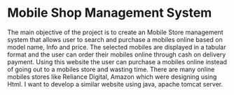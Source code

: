 # Mobile Shop Management System

The main objective of the project is to create an Mobile Store management system that allows user to search and purchase a mobiles online based on model name, Info and price.
The selected mobiles are displayed in a tabular format and the user can order their mobiles online through cash on delivery payment. Using this website the user can purchase a mobiles online instead of going out to a mobiles store and wasting time.
There are many online mobiles stores like Reliance Digital, Amazon which were designing using Html. I want to develop a similar website using java, apache tomcat server.

